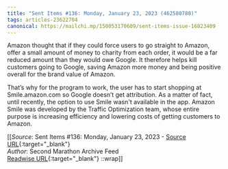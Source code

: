 ```yaml
---
title: "Sent Items #136: Monday, January 23, 2023 (462580780)"
tags: articles-23622704
canonical: https://mailchi.mp/150053170609/sent-items-issue-16823409
---
```


Amazon thought that if they could force users to go straight to Amazon, offer a small amount of money to charity from each order, it would be a far reduced amount than they would owe Google. It therefore helps kill customers going to Google, saving Amazon more money and being positive overall for the brand value of Amazon. 

That’s why for the program to work, the user has to start shopping at Smile.amazon.com so Google doesn’t get attribution. As a matter of fact, until recently, the option to use Smile wasn't available in the app. Amazon Smile was developed by the Traffic Optimization team, whose entire purpose is increasing efficiency and lowering costs of getting customers to Amazon.


[[_Source_: Sent Items #136: Monday, January 23, 2023 - [Source URL](https://mailchi.mp/150053170609/sent-items-issue-16823409){:target="_blank"}<br>
_Author_: Second Marathon Archive Feed<br>
[Readwise URL](https://readwise.io/open/462580780){:target="_blank"}
::wrap]]